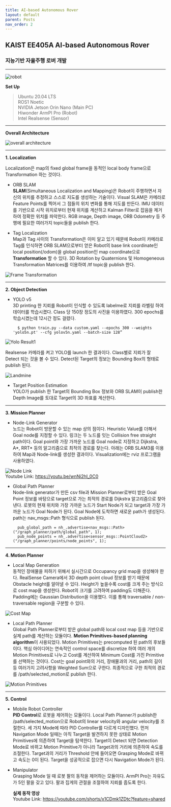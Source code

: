 ```yaml
---
title: AI-based Autonomous Rover
layout: default
parent: Posts
nav_order: 2
---
```


## KAIST EE405A AI-based Autonomous Rover  
### 지능기반 자율주행 로버 개발  

---

![robot](../images/robot.jpg)  



**Set Up**  
> Ubuntu 20.04 LTS   
> ROS1 Noetic   
> NVIDIA Jetson Orin Nano (Main PC)  
> Hiwonder ArmPI Pro (Robot)  
> Intel Realsense (Sensor)  

---
**Overall Architecture**  

![overall architecture](../images/overall_architecture.png)  


---
**1. Localization**  

  Localization은 map의 fixed global frame을 동적인 local body frame으로 Transformation 하는 것이다.  

- ORB SLAM  
  **SLAM**(Simultaneous Localization and Mapping)은 Robot이 주행하면서 자신의 위치를 추정하고 스스로 지도를 생성하는 기술이다. Visual SLAM은 카메라로 Feature Points를 찍어서 그 점들의 위치 변화를 통해 지도를 만든다. IMU 데이터를 기반으로 시작 위치로부터 현재 위치를 계산하고 Kalman Filter로 잡음을 제거하여 정확한 위치를 파악한다. RGB image, Depth image, ORB Odometry 등 주행에 필요한 여러가지 topic들을 publish 한다.


- Tag Localization  
  Map과 Tag 사이의 Transformation은 이미 알고 있기 때문에 Robot이 카메라로 Tag를 인식하면 ORB SLAM으로부터 얻은 Robot의 base link coordinate인 local position(/odom)을 global position인 map coordinate으로 **Transformation** 할 수 있다. 3D Rotation by Quaternions 및 Homogeneous Transformation Matrices를 이용하여 /tf topic을 publish 한다.

![Frame Transformation](../images/TF.png) 


---
**2. Object Detection**  
- YOLO v5  
  3D printing 한 지뢰를 Robot이 인식할 수 있도록 labelme로 지뢰를 라벨링 하여 데이터를 학습시켰다. Class 당 150장 정도의 사진을 이용하였다. 300 epochs를 학습시켰는데 12시간 정도 걸렸다.

  ```
    $ python train.py --data custom.yaml --epochs 300 --weights 'yolo5n.pt' --cfg yolov5n.yaml --batch-size 128”
  ```

![Yolo Result1](../images/results.png) 

  Realsense 카메라를 켜고 YOLO를 launch 한 결과이다. Class별로 지뢰가 잘 Detect 되는 것을 볼 수 있다. Detect된 Target의 정보는 Bounding Box의 형태로 publish 된다.

![Landmine](../images/landmine.jpg)  



- Target Position Estimation  
  YOLO가 publish 한 Target의 Bounding Box 정보와 ORB SLAM이 publish한 Depth Image를 토대로 Target의 3D 좌표를 계산한다.  


---
**3. Mission Planner**
- Node-Link Generator  
  노드는 Robot이 방문할 수 있는 map 상의 점이다. Heuristic Value를 더해서 Goal node를 지정할 수 있다. 링크는 두 노드를 잇는 Collision free straight path이다. Goal point와 가장 가까운 노드를 Goal node로 지정하고 Dijkstra, A\*, RRT\* 등의 알고리즘으로 최적의 경로를 찾는다. 아래는 ORB SLAM3를 이용하여 Map과 Node-link를 생성한 결과이다. Visualization에는 rviz 프로그램을 사용하였다.  

![Node Link](../images/nodelink.png)  
  Youtube Link: <https://youtu.be/wnNi2hI_0C0>


- Global Path Planner  
  Node-link generator가 만든 csv file과 Mission Planner로부터 받은 Goal Point 정보를 바탕으로 target으로 가는 최적의 경로를 Dijkstra 알고리즘으로 찾아낸다. 로봇의 현재 위치와 가장 가까운 노드가 Start Node가 되고 target과 가장 가까운 노드가 Goal Node가 된다. Goal Node에 도착하면 새로운 path가 생성된다. path는 nav_msgs::Path 형식으로 publish 된다. 

  ```
    pub_global_path = nh_.advertise<nav_msgs::Path>("/graph_planner/path/global_path", 1);
    pub_node_points = nh_.advertise<sensor_msgs::PointCloud2>("/graph_planner/points/node_points", 1);
  ```

---
**4. Motion Planner**
- Local Map Generation  
  동적인 장애물을 피하기 위해서 실시간으로 Occupancy grid map을 생성해야 한다. RealSense Camera에서 3D depth point cloud 정보를 받기 때문에 Obstacle height를 알아낼 수 있다. Height가 높을수록 cost를 크게 주는 방식으로 cost map을 생성한다. Robot의 크기를 고려하여 padding도 더해준다. Padding에는 Gaussian Distribution을 이용했다. 이를 통해 traversable / non-traversable region을 구분할 수 있다.

![Cost Map](../images/costmap.png)  

- Local Path Planner  
  Global Path Planner로부터 받은 global path와 local cost map 등을 기반으로 실제 path를 계산하는 모듈이다. **Motion Primitives-based planning algorithm**이 사용되었다. Motion Primitives는 precomputed 된 path의 후보들이다. 핵심 아이디어는 연속적인 control space를 discretize 하여 여러 개의 Motion Primitives로 나누고 Cost를 계산하여 Minimum Cost를 가진 Primitive를 선택하는 것이다. Cost는 goal point와의 거리, 장애물과의 거리, path의 길이 등 여러가지 고려사항을 Weighted Sum으로 구한다. 최종적으로 구한 최적의 경로를 /path/selected_motion로 publish 한다.

![Motion Primitives](../images/motion_primitives.png)  


---
**5. Control**
- Mobile Robot Controller  
  **PID Control**로 로봇을 제어하는 모듈이다. Local Path Planner가 publish한 /path/selected_motion으로 Robot의 linear velocity와 angular velocity를 조절한다. 세 가지 Mode에 따라 PID Controller를 다르게 디자인했다. 먼저 Navigation Mode 일때는 아직 Target을 발견하지 못한 상태로 Motion Primitives에 의존하여 Target을 탐색한다. Target이 Detect 되면 Detection Mode로 바뀌고 Motion Primitive가 아니라 Target과의 거리에 의존하여 속도를 조절한다. Target과의 거리가 Threshold 안에 들어오면 Grasping Mode로 바뀌고 속도는 0이 된다. Target을 성공적으로 잡으면 다시 Navigation Mode가 된다. 

- Manipulator  
  Grasping Mode 일 때 로봇 팔의 동작을 제어하는 모듈이다. ArmPI Pro는 자유도가 5인 팔을 갖고 있다. 팔과 집게의 관절을 조절하여 지뢰를 줍도록 한다.


  **실제 동작 영상**  
  Youtube Link: <https://youtube.com/shorts/x1CDmk1ZDtc?feature=shared>



